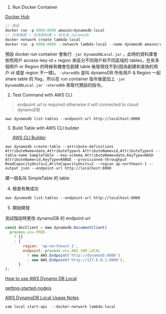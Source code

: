 1. Run Docker Container

[Docker Hub](https://hub.docker.com/r/amazon/dynamodb-local)

```javascript
// 預設
docker run -p 8000:8000 amazon/dynamodb-local
// 共用網路 + 共用資料庫 + 命名為 dynamodb
docker network create lambda-local
docker run -p 8000:8000 --network lambda-local --name dynamodb amazon/dynamodb-local -jar DynamoDBLocal.jar -sharedDb
```

預設 docker run container 會執行 `-jar DynamoDBLocal.jar` ，此時的資料庫會依照用戶 access-key-id + region 來區分不同用戶和不同區域的 tables，在有多個用戶 or Region 的時候有機會在創建 table 後發現找不到(因為創建和查詢的用戶 id 或是 region 不一樣)。 `-sharedDb` 是叫 dynamoDB 所有用戶 & Region 一起 share table 的 flag，所以在 run container 指令後面加上 `-jar DynamoDBLocal.jar -sharedDb` 來取代預設的指令。

2. Test Command with AWS CLI

> endpoint url is required otherwise it will connected to cloud dynamoDB

```
aws dynamodb list-tables --endpoint-url http://localhost:8000
```

3. Build Table with AWS CLI builder

   [AWS CLI Builder](https://awsclibuilder.com/home)

```
aws dynamodb create-table --attribute-definitions AttributeName=date,AttributeType=S AttributeName=id,AttributeType=S --table-name SampleTable --key-schema AttributeName=date,KeyType=HASH AttributeName=id,KeyType=RANGE --provisioned-throughput ReadCapacityUnits=2,WriteCapacityUnits=2 --region ap-northeast-1 --output json --endpoint-url http://localhost:8000
```

建一個名叫 SimpleTable 的 table

4. 檢查有無成功

```
aws dynamodb list-tables --endpoint-url http://localhost:8000
```

5. 開始開發

測試階段時更改 dynamoDB 的 endpoint url

```javascript
const docClient = new dynamodb.DocumentClient(
  process.env.PROD
    ? {}
    : {
        region: 'ap-northeast-1',
        endpoint: process.env.AWS_SAM_LOCAL
          ? new AWS.Endpoint('http://dynamodb:8000')
          : new AWS.Endpoint('http://127.0.0.1:8000'),
      }
);
```

[How to use AWS Dynamo DB Local](https://www.youtube.com/watch?v=z77UbwWf1po)

[getting-started-nodejs](https://docs.aws.amazon.com/zh_tw/amazondynamodb/latest/developerguide/GettingStarted.NodeJs.04.html)

[AWS DynamoDB Local Usage Notes](https://docs.aws.amazon.com/amazondynamodb/latest/developerguide/DynamoDBLocal.UsageNotes.html)

```
sam local start-api  --docker-network lambda-local
```
